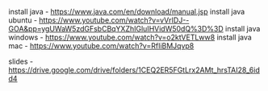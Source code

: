 install java - https://www.java.com/en/download/manual.jsp
install java ubuntu - https://www.youtube.com/watch?v=vVrIDJ--GOA&pp=ygUWaW5zdGFsbCBqYXZhIGluIHVidW50dQ%3D%3D
install java windows - https://www.youtube.com/watch?v=o2ktVETLww8
install java mac - https://www.youtube.com/watch?v=RfIiBMJqvp8

slides - https://drive.google.com/drive/folders/1CEQ2ER5FGtLrx2AMt_hrsTAI28_6idd4
